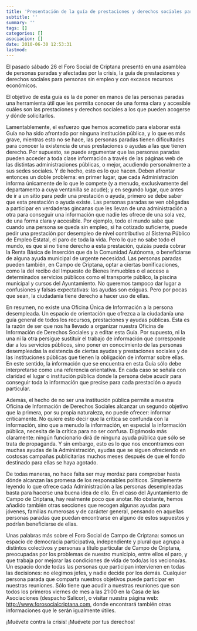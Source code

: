 ```yaml
---
title: 'Presentación de la guía de prestaciones y derechos sociales para personas sin empleo'
subtitle: ''
summary: ''
tags: []
categories: []
asociacion: []
date: 2010-06-30 12:53:31
lastmod:
---
```


El pasado sábado 26 el Foro Social de Criptana presentó en una asamblea de personas paradas y afectadas por la crisis, la guía de prestaciones y derechos sociales para personas sin empleo y con excasos recursos económicos.

El objetivo de esta guía es la de poner en manos de las personas paradas una herramienta útil que les permita conocer de una forma clara y accesible cuáles son las prestaciones y derechos sociales a los que pueden acogerse y dónde solicitarlos. 

Lamentablemente, el esfuerzo que hemos acometido para elaborar está Guía no ha sido afrontado por ninguna institución pública, y lo que es más grave, mientras esto no se hace, las personas paradas tienen dificultades para conocer la existencia de unas prestaciones o ayudas a las que tienen derecho.
Por supuesto, se puede argumentar que las personas paradas pueden acceder a toda clase información a través de las páginas web de las distintas administraciones públicas, o mejor, acudiendo personalmente a sus sedes sociales. Y de hecho, esto es lo que hacen. Deben afrontar entonces un doble problema: en primer lugar, que cada Administración informa únicamente de lo que le compete (y a menudo, exclusivamente del departamento a cuya ventanilla se acude); y en segundo lugar, que antes de ir a un sitio para pedir una prestación o ayuda, primero se debe saber que esta prestación o ayuda existe. Las personas paradas se ven obligadas a participar en verdaderas gincanas que les llevan de una administración a otra para conseguir una información que nadie les ofrece de una sola vez, de una forma clara y accesible. Por ejemplo, todo el mundo sabe que cuando una persona se queda sin empleo, si ha cotizado suficiente, puede pedir una prestación por desempleo de nivel contributivo al Sistema Público de Empleo Estatal, el paro de toda la vida. Pero lo que no sabe todo el mundo, es que si no tiene derecho a esta prestación, quizás pueda cobrar la Renta Básica de Inserción que da la Comunidad Autónoma, o beneficiarse de alguna ayuda municipal de urgente necesidad. Las personas paradas pueden también, en Campo de Criptana, optar a ciertas bonificaciones, como la del recibo del Impuesto de Bienes Inmuebles o el acceso a determinados servicios públicos como el transporte público, la piscina municipal y cursos del Ayuntamiento. No queremos tampoco dar lugar a confusiones y falsas expectativas: las ayudas son exiguas. Pero por pocas que sean, la ciudadanía tiene derecho a hacer uso de ellas.

En resumen, no existe una Oficina Única de Información a la persona desempleada. Un espacio de orientación que ofrezca a la ciudadanía una guía general de todos los recursos, prestaciones y ayudas públicas. Esta es la razón de ser que nos ha llevado a organizar nuestra Oficina de Información de Derechos Sociales y a editar esta Guía. Por supuesto, ni la una ni la otra persigue sustituir el trabajo de información que corresponde dar a los servicios públicos, sino poner en conocimiento de las personas desempleadas la existencia de ciertas ayudas y prestaciones sociales y de las instituciones públicas que tienen la obligación de informar sobre ellas. En este sentido, la información que se encuentra en esta Guía sólo debe interpretarse como una referencia orientativa. En cada caso se señala con claridad el lugar o institución pública donde la persona debe acudir para conseguir toda la información que precise para cada prestación o ayuda particular.

Además, el hecho de no ser una institución pública permite a nuestra Oficina de Información de Derechos Sociales alcanzar un segundo objetivo que la primera, por su propia naturaleza, no puede ofrecer: informar críticamente. No quiere esto decir que la crítica se confunda con la información, sino que a menudo la información, en especial la información pública, necesita de la crítica para no ser confusa. Digámoslo más claramente: ningún funcionario dirá de ninguna ayuda pública que sólo se trata de propaganda. Y sin embargo, esto es lo que nos encontramos con muchas ayudas de la Administración, ayudas que se siguen ofreciendo en costosas campañas publicitarias muchos meses después de que el fondo destinado para ellas se haya agotado.

De todas maneras, no hace falta ser muy mordaz para comprobar hasta dónde alcanzan las promesa de los responsables políticos. Simplemente leyendo lo que ofrece cada Administración a las personas desempleadas basta para hacerse una buena idea de ello. En el caso del Ayuntamiento de Campo de Criptana, hay realmente poco que anotar. No obstante, hemos añadido también otras secciones que recogen algunas ayudas para jóvenes, familias numerosas y de carácter general, pensando en aquellas personas paradas que puedan encontrarse en alguno de estos supuestos y podrían beneficiarse de ellas.

Unas palabras más sobre el Foro Social de Campo de Criptana: somos un espacio de democracia participativa, independiente y plural que agrupa a distintos colectivos y personas a título particular de Campo de Criptana, preocupadas por los problemas de nuestro municipio, entre ellos el paro, y que trabaja por mejorar las condiciones de vida de todo/as los veciono/as. Un espacio donde todas las personas que participan intervienen en todas las decisiones: no elegimos jefes, y nadie decide por los demás.
Cualquier persona parada que comparta nuestros objetivos puede participar en nuestras reuniones. Sólo tiene que acudir a nuestras reuniones que son todos los primeros viernes de mes a las 21:00 en la Casa de las Asociaciones (despacho Salicor), o visitar nuestra página web: http://www.forosocialcriptana.com, donde encontrará también otras informaciones que le serán igualmente útiles.

¡Muévete contra la crisis! ¡Muévete por tus derechos!

 